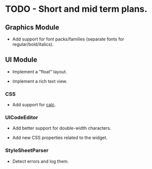 
# TODO - Short and mid term plans.

## Graphics Module

* Add support for font packs/families (separate fonts for regular/bold/italics).

## UI Module

* Implement a "float" layout.

* Implement a rich text view.

### CSS

* Add support for [calc](https://developer.mozilla.org/en-US/docs/Web/CSS/calc).

### UICodeEditor

* Add better support for double-width characters.

* Add new CSS properties related to the widget.

### StyleSheetParser

* Detect errors and log them.
